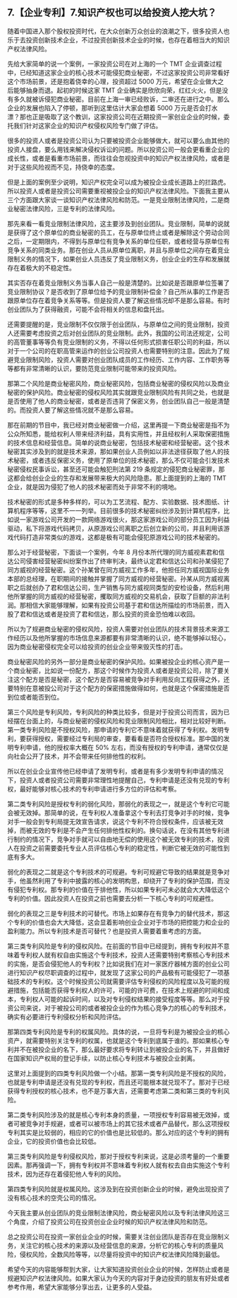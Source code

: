 ## 7.【企业专利】7.知识产权也可以给投资人挖大坑？
随着中国进入那个股权投资时代，在大众创新万众创业的浪潮之下，很多投资人也乐于去投资创新技术企业，不过投资创新技术企业的时候，也存在着相当大的知识产权法律风险。


先给大家简单的说一个案例，一家投资公司在对上海的一个 TMT 企业调查过程中，已经知道这家企业的核心技术可能侵犯商业秘密，不过这家投资公司非常看好这个市场前景，还是抱着侥幸的心理，投资超过 5000 万元，希望在企业做大之后能够抽身而退。起初的时候这家 TMT 企业确实是欣欣向荣，红红火火，但是没有多久就被诉侵犯商业秘密。目前在上海一审已经败诉，二审还在进行之中。那么企业的发展也陷入了停顿，那听到这里估计大家会想着 5000 万元是否会打水漂？那也正是吸取了这个教训，这家投资公司在近期投资一家创业企业的时候，委托我们针对这家企业的知识产权侵权风险专门做了评估。


很多的投资人或者是投资公司认为只要被投资企业能够做大，就可以要么由其他的投资人接盘，要么用钱来解决侵权诉讼的问题。所以投资公司一般会更看重企业的成长性，或者是看重市场前景，而往往会忽视投资中的知识产权法律风险，或者是对于这些风险视而不见，持侥幸的态度。


但是上面的案例至少说明，知识产权完全可以成为被投企业成长道路上的拦路虎。所以投资人或者是投资公司需要重视被投企业的知识产权法律风险。下面我主要从三个方面跟大家谈一谈知识产权法律风险和防范。一是竞业限制法律风险，二是商业秘密法律风险，三是专利的法律风险。


那先来看一看竞业限制法律风险，这主要涉及到创业团队。竞业限制，简单的说就是获得了这个原单位的商业秘密的员工，在与原单位终止或者是解除这个劳动合同之后，一定期限内，不得到与原单位有竞争关系的单位任职，或者经营与原单位有竞争关系的同类业务。那在创业人员从原单位离职，并且与原单位之间存在着竞业限制义务的情况下，如果创业人员违反了竞业限制义务，创业企业的生存和发展就存在着极大的不稳定性。


其实否存在着竞业限制义务当事人自己一般是清楚的。比如说是否跟原单位签署了竞业限制协议？是否收到了原单位给予的竞业限制补偿金？自己所从事的工作是否跟原单位存在着竞争关系等等。但是投资人要了解这些情况却不是那么容易。有时创业团队为了获得融资，可能不会将相关的信息和盘托出。


还需要提醒的是，竞业限制不仅仅限于创业团队，与原单位之间的竞业限制，投资人还需要考虑投资之后对创业团队的竞业限制。此外，我国的公司法还规定，公司的高管董事等等负有竞业限制的义务，不得以任何形式损害任职公司的利益，所以对于一个公司的在职高管来运作的创业公司投资人也需要特别的注意。因此为了规避竞业限制风险，投资人需要对创业团队成员的工作经历、工作内容、工作职务等等都有非常清晰的认识，要防范竞业限制可能带来的投资风险。


那第二个风险是商业秘密风险，商业秘密风险，包括商业秘密的侵权风险以及商业秘密的保护风险。商业秘密的侵权风险其实就跟竞业限制风险有共同之处，也就是是否使用了他人的商业秘密，或者是否违背了保密义务，创业团队自己一般是清楚的。而投资人要了解这些情况就不是那么容易。


那在前期的节目中，我已经对商业秘密做一介绍，这里再提一下商业秘密是指不为公众所知悉，能给权利人带来经济利益，具有实用性，并且经权利人采取保密措施的技术信息和经营信息。简单的说商业秘密，包括技术秘密和经营秘密。这个技术秘密其实涉及到的就是技术来源，那如果创业人员例如以非法途径获取了他人的技术秘密，或者违反保密义务，使用了原单位的技术秘密，那么不仅可能会引发技术秘密侵权民事诉讼，甚至还可能会触犯刑法第 219 条规定的侵犯商业秘密罪，那这都会给创业企业的生存和发展带来极大的风险隐患。那上面提到的上海的 TMT 企业，就是因为侵犯了他人的技术秘密而处于非常不利的境地。


技术秘密的形式是多种多样的，可以为工艺流程、配方、实验数据、技术图纸、计算机程序等等，这里不一一列举。目前很多的技术秘密纠纷涉及到计算机程序，比如说一家游戏公司开发的一款网络游戏很火，那这家游戏公司的部分员工因为利益驱动，私下将游戏代码拷贝，从原游戏公司离职之后创立新的公司，并且利用该游戏代码打造非常类似的游戏，这都是极有可能会侵犯原游戏公司的技术秘密的。


那么对于经营秘密，下面谈一个案例，今年 8 月份本所代理的同方威视素君和信达公司侵害经营秘密纠纷案作出了终审判决，最终认定君和信达公司和孙某侵犯了同方威视的经营秘密。这个孙某曾在同方威视工作多年，他担任同方威视国际业务本部的总经理，在职期间的接触并掌握了同方威视的经营秘密。孙某从同方威视离职之后就创办了君和信达公司，生产销售与同方威视同类型的安检设备，然后利用他所掌握的同方威视的经营秘密，攫取同方威视的交易机会，获取了巨额的非法利润。那相信大家能够理解，如果有投资公司基于君和信达所描绘的市场前景，而入股了君和信达或者是投资了君和信达，那么投资的资金恐怕难以收回。


所以为了规避商业秘密的侵权风险，投资人需要对创业团队的技术背景技术来源工作经历以及他所掌握的市场信息来源都要有非常清晰的认识，绝不能够掉以轻心，因为商业秘密侵权完全可以给投资的创业企业带来毁灭性的打击。


商业秘密风险的另外一部分是商业秘密的保护风险。如果被投企业的核心资产是一个商业秘密，比如说一份配方，那这个时候作为投资人或者是投资公司，除了要关注这个配方是否是秘密，这个配方是否容易被竞争对手利用反向工程获得之外，还要特别在意被投公司对于这个配方的保密措施做得如何，也就是这个保密措施是否到位或者能否到位。


第三个风险是专利风险，专利风险的种类比较多，但是对于投资公司而言，因为已经摆在台面上的，与商业秘密的侵权风险和竞业限制风险相比，相对比较好判断。第一类专利风险是不授权风险，那申请的专利它不意味着就获得了专利权。发明专利，要获得授权，需要经过专利局的审查，要看看是否符合授权标准。那中国的发明专利申请，他的授权率大概在 50% 左右，而没有授权的专利申请，通常仅仅是向社会公开了技术，并不会带来任何排他性的权利。


所以在创业企业宣传他已经申请了发明专利，或者是有多少发明专利申请的情况下，投资人或者投资公司需要非常理性地提醒自己，专利申请是还没有兑现的专利权，最好能够对核心技术的专利申请进行多方位的评估和考察。


第二类专利风险是授权专利的弱化风险，那弱化的表现之一，就是这个专利它可能会被无效掉。那简单的说，在专利权人准备拿这个专利去打竞争对手的时候，竞争对手一般会到专利局提无效宣告请求，说这个专利不符合授权条件，应该被无效掉，而被无效的专利是不会产生任何排他性权利的。换句话说，在没有其他专利进行制约的情况下，竞争对手就可以自由地无偿的使用这个被无效专利的技术，投资人在投资之前需要委托专业人员评估核心专利的稳定性，判断它被无效的可能性到底有多大。


弱化的表现之二就是这个专利技术的可规避。专利可规避它导致的结果就是竞争对手，他虽然利用了专利中披露的核心的发明构思，却绕开了专利的保护范围，而没有侵犯专利权。那专利的价值在于排他性，所以如果专利可未必就会大大降低这个专利的价值。因此投资人在投资之前也需要去分析一下核心专利的可规避性。


弱化的表现之三是专利技术的可替代。市场上如果存在有竞争力的替代技术，那这个专利的价值也会大大降低，这会显着影响创业企业对于市场的把控能力和企业的盈利能力。所以专利技术是否可替代？也是投资人需要着重考虑的方面。


第三类专利风险是专利的侵权风险。在前面的节目中已经提到，拥有专利权并不意味着专利权人就有权自由实施这个专利技术，投资人还需要特别考察核心专利技术的实施，是否会侵犯他人的专利权？比如说我们在对一家医疗器械方面的创业公司进行知识产权尽职调查的过程中，就发现了这家公司的产品极有可能侵犯了一项基础技术的专利权。这个时候投资公司就需要评估专利侵权的风险程度以及可能的规避措施，包括能否获得专利权人的许可，可能的许可费，在技术上规避的时间和成本，专利权人可能的起诉时间，以及对专利侵权结果的接受程度等等。那么对于投资公司来说，对于被投公司的或者被投企业的作为核心竞争力的核心的专利技术，确实有必要进行专利侵权分析和风险评估。


那第四类专利风险是专利的权属风险。具体的说，一旦将专利是为被投企业的核心资产，就需要特别关注专利的权属，也就是这个专利到底属于谁的。那如果核心专利并不在被投企业的名下，那么最好要求将专利转让到被投企业的名下，并且做好在国家知识产权局的登记手续，以防止核心专利技术与被投企业剥离。


这里对上面提到的四类专利风险做一个小结。那第一类专利风险是不授权的风险，也就是专利申请是还没有兑现的专利权，而且还可能根本就兑现不了。那对于已经获得专利授权的核心技术，也不是万事大吉，还需要考虑第二类和第三类的专利风险。


第二类专利风险涉及的就是核心专利本身的质量，一项授权专利容易被无效掉，或者可被竞争对手规避，或者可以被市场上的其它技术或者产品替代，那么这项授权专利其实是比较弱的，相应的它的价值也是比较低的。那么对应的这个专利的拥有企业，它的投资价值也会比较低。


第三类专利风险是专利侵权风险，那对于授权专利来说，这是必须考量的一个重要因素。那再强调一下，拥有专利权并不意味着专利权人就有权去自由实施这个专利技术，因为还存在着侵犯他人专利的风险。


第四类专利风险就是权属风险。这涉及到在投资创新企业的时候，避免出现投资了没有核心技术的空壳公司的情况。


今天我主要从创业团队的竞业限制法律风险，商业秘密风险以及专利法律风险这三个角度，介绍了投资公司在投资创业企业时候的知识产权法律风险和防范。


总之投资公司在投资一家创业企业的时候，需要关注创业团队是否存在竞业限制义务，关注它的核心技术的来源以及经营信息的来源，分析它的核心专利的质量风险，侵权风险，全数风险等等，以尽量将投资中的知识产权法律风险降到最低。


希望今天的内容能够帮到大家，让大家知道投资创业企业的时候，怎样防止或者是规避知识产权法律风险。如果大家认为今天的内容对于身边投资的朋友有好处或者参考作用，希望大家能够分享出去，让更多的人受益。

